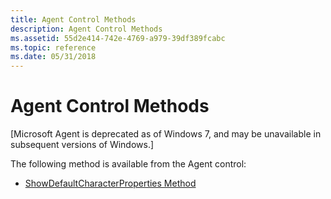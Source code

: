 ```yaml
---
title: Agent Control Methods
description: Agent Control Methods
ms.assetid: 55d2e414-742e-4769-a979-39df389fcabc
ms.topic: reference
ms.date: 05/31/2018
---
```


# Agent Control Methods

\[Microsoft Agent is deprecated as of Windows 7, and may be unavailable in subsequent versions of Windows.\]

The following method is available from the Agent control:

-   [ShowDefaultCharacterProperties Method](showdefaultcharacterproperties-method.md)

 

 




